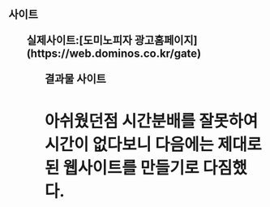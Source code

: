 <h2> 사이트

<ul> 실제사이트:[도미노피자 광고홈페이지](https://web.dominos.co.kr/gate)
<ul> 결과물 사이트

<h2>아쉬웠던점 
시간분배를 잘못하여 시간이 없다보니 다음에는 제대로된 웹사이트를 만들기로 다짐했다.
